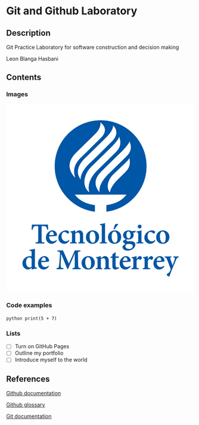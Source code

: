 # Git and Github Laboratory
## Description
Git Practice Laboratory for software construction and decision making 

Leon Blanga Hasbani

## Contents
### Images

![TEC´s Logo](logo.jpg)

### Code examples

```python print(5 + 7) ```

### Lists

- [ ] Turn on GitHub Pages
- [ ] Outline my portfolio
- [ ] Introduce myself to the world

## References
[Github documentation](https://docs.github.com/en)

[Github glossary](https://docs.github.com/en/get-started/learning-about-github/github-glossary)

[Git documentation](https://git-scm.com/doc)
